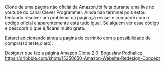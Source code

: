 Clone de uma página não oficial da Amazon,foi feita durante uma live no youtube do canal Clever Programmer.
Ainda não terminei pois estou tentando resolver um problema na página,já revisei e comparei com o código oficial e aparentemente está tudo igual.
Se alguém ver esse código e descobrir o que é,ficarei muito grata.

Estarei adicionando ainda a página de carrinho com a possibilidade de compra(só teste,claro).

Designer que fez a página Amazon Clone 2.0:
Bogusław Podhalicz 
https://dribbble.com/shots/15350650-Amazon-Website-Redesign-Concept

